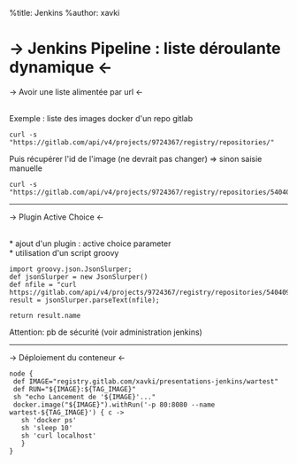 %title: Jenkins
%author: xavki

-> Jenkins Pipeline : liste déroulante dynamique <-
========


-> Avoir une liste alimentée par url <-

<br>
Exemple : liste des images docker d'un repo gitlab

```
curl -s "https://gitlab.com/api/v4/projects/9724367/registry/repositories/"
```

Puis récupérer l'id de l'image (ne devrait pas changer) => sinon saisie manuelle

```
curl -s "https://gitlab.com/api/v4/projects/9724367/registry/repositories/540409/tags"
```


------------------------------------------------------------------------------


-> Plugin Active Choice <-



<br>
* ajout d'un plugin : active choice parameter

<br>
* utilisation d'un script groovy

```
import groovy.json.JsonSlurper;
def jsonSlurper = new JsonSlurper()
def nfile = "curl https://gitlab.com/api/v4/projects/9724367/registry/repositories/540409/tags".execute().text
result = jsonSlurper.parseText(nfile);

return result.name
```

Attention: pb de sécurité (voir administration jenkins)


---------------------------------------------------------------------------------------------


-> Déploiement du conteneur <-



```
node {
 def IMAGE="registry.gitlab.com/xavki/presentations-jenkins/wartest"
 def RUN="${IMAGE}:${TAG_IMAGE}"
 sh "echo Lancement de '${IMAGE}'..."
 docker.image("${IMAGE}").withRun('-p 80:8080 --name wartest-${TAG_IMAGE}') { c ->
   sh 'docker ps'
   sh 'sleep 10'
   sh 'curl localhost'
   }
}
```
